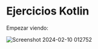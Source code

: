 # Ejercicios Kotlin

Empezar viendo:

![Screenshot 2024-02-10 012752](https://github.com/Jeant10/ejercicios_kotlin/assets/74752987/b8f41823-9e59-4168-a31d-2dd5cae97518)
